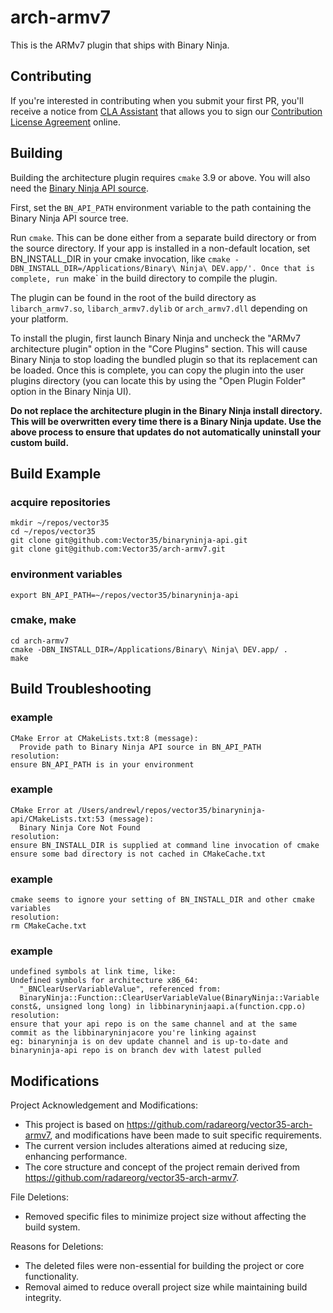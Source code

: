 # arch-armv7
This is the ARMv7 plugin that ships with Binary Ninja.

## Contributing

If you're interested in contributing when you submit your first PR, you'll receive a notice from [CLA Assistant](https://cla-assistant.io/) that allows you to sign our [Contribution License Agreement](https://binary.ninja/cla.pdf) online. 

## Building

Building the architecture plugin requires `cmake` 3.9 or above. You will also need the
[Binary Ninja API source](https://github.com/Vector35/binaryninja-api).

First, set the `BN_API_PATH` environment variable to the path containing the
Binary Ninja API source tree.

Run `cmake`. This can be done either from a separate build directory or from the source
directory. If your app is installed in a non-default location, set BN_INSTALL_DIR in your
cmake invocation, like `cmake -DBN_INSTALL_DIR=/Applications/Binary\ Ninja\ DEV.app/'.
Once that is complete, run `make` in the build directory to compile the plugin.

The plugin can be found in the root of the build directory as `libarch_armv7.so`,
`libarch_armv7.dylib` or `arch_armv7.dll` depending on your platform.

To install the plugin, first launch Binary Ninja and uncheck the "ARMv7 architecture plugin"
option in the "Core Plugins" section. This will cause Binary Ninja to stop loading the
bundled plugin so that its replacement can be loaded. Once this is complete, you can copy
the plugin into the user plugins directory (you can locate this by using the "Open Plugin Folder"
option in the Binary Ninja UI).

**Do not replace the architecture plugin in the Binary Ninja install directory. This will
be overwritten every time there is a Binary Ninja update. Use the above process to ensure that
updates do not automatically uninstall your custom build.**

## Build Example

### acquire repositories
```
mkdir ~/repos/vector35
cd ~/repos/vector35
git clone git@github.com:Vector35/binaryninja-api.git
git clone git@github.com:Vector35/arch-armv7.git
```
### environment variables

`export BN_API_PATH=~/repos/vector35/binaryninja-api`

### cmake, make
```
cd arch-armv7
cmake -DBN_INSTALL_DIR=/Applications/Binary\ Ninja\ DEV.app/ .
make
```
## Build Troubleshooting

### example

    CMake Error at CMakeLists.txt:8 (message):
      Provide path to Binary Ninja API source in BN_API_PATH
    resolution:
    ensure BN_API_PATH is in your environment

### example

    CMake Error at /Users/andrewl/repos/vector35/binaryninja-api/CMakeLists.txt:53 (message):
      Binary Ninja Core Not Found
    resolution:
    ensure BN_INSTALL_DIR is supplied at command line invocation of cmake
    ensure some bad directory is not cached in CMakeCache.txt

### example

    cmake seems to ignore your setting of BN_INSTALL_DIR and other cmake variables
    resolution:
    rm CMakeCache.txt

### example

    undefined symbols at link time, like:
    Undefined symbols for architecture x86_64:
      "_BNClearUserVariableValue", referenced from:
      BinaryNinja::Function::ClearUserVariableValue(BinaryNinja::Variable const&, unsigned long long) in libbinaryninjaapi.a(function.cpp.o)
    resolution:
    ensure that your api repo is on the same channel and at the same commit as the libbinaryninjacore you're linking against
    eg: binaryninja is on dev update channel and is up-to-date and binaryninja-api repo is on branch dev with latest pulled

## Modifications
Project Acknowledgement and Modifications:
- This project is based on https://github.com/radareorg/vector35-arch-armv7, and modifications have been made to suit specific requirements.
- The current version includes alterations aimed at reducing size, enhancing performance.
- The core structure and concept of the project remain derived from https://github.com/radareorg/vector35-arch-armv7.

File Deletions:
- Removed specific files to minimize project size without affecting the build system.

Reasons for Deletions:
- The deleted files were non-essential for building the project or core functionality.
- Removal aimed to reduce overall project size while maintaining build integrity.

